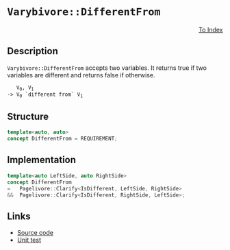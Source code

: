 <!-- Copyright 2024 Feng Mofan
SPDX-License-Identifier: Apache-2.0 -->

# `Varybivore::DifferentFrom`

<p style='text-align: right;'><a href="../../concepts.md#varybivore-different-from">To Index</a></p>

## Description

`Varybivore::DifferentFrom` accepts two variables.
It returns true if two variables are different and returns false if otherwise.

<pre><code>   V<sub>0</sub>, V<sub>1</sub>
-> V<sub>0</sub> `different from` V<sub>1</sub></code></pre>

## Structure

```C++
template<auto, auto>
concept DifferentFrom = REQUIREMENT;
```

## Implementation

```C++
template<auto LeftSide, auto RightSide>
concept DifferentFrom
=   Pagelivore::Clarify<IsDifferent, LeftSide, RightSide>
&&  Pagelivore::Clarify<IsDifferent, RightSide, LeftSide>;
```

## Links

- [Source code](../../../../conceptrodon/varybivore/concepts/different_from.hpp)
- [Unit test](../../../../tests/unit/concepts/varybivore/different_from.test.hpp)
